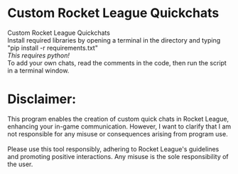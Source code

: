 # Custom Rocket League Quickchats
Custom Rocket League Quickchats </br>
Install required libraries by opening a terminal in the directory and typing "pip install -r requirements.txt"</br>
*This requires python!*</br>
To add your own chats, read the comments in the code, then run the script in a terminal window.
# Disclaimer:
This program enables the creation of custom quick chats in Rocket League, enhancing your in-game communication. However, I want to clarify that I am not responsible for any misuse or consequences arising from program use.</br></br>
Please use this tool responsibly, adhering to Rocket League's guidelines and promoting positive interactions. Any misuse is the sole responsibility of the user.</br></br>

